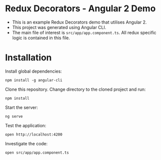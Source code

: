 # Redux Decorators - Angular 2 Demo

- This is an example Redux Decorators demo that utilises Angular 2.  
- This project was generated using Angular CLI. 
- The main file of interest is `src/app/app.component.ts`.  All redux specific logic is contained in this file.


# Installation

Install global dependencies:

```
npm install -g angular-cli
```

Clone this repository.  Change directory to the cloned project and run:

```
npm install
```

Start the server:

```
ng serve
```

Test the application:

```
open http://localhost:4200
```

Investigate the code:

```
open src/app/app.component.ts
```
